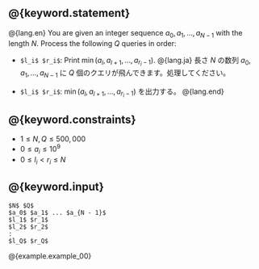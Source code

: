 ## @{keyword.statement}

@{lang.en}
You are given an integer sequence $a_0, a_1, ..., a_{N-1}$ with the length $N$.
Process the following $Q$ queries in order:

- `$l_i$ $r_i$`: Print $\min(a_l, a_{l+1}, ..., a_{r_i - 1})$.
@{lang.ja}
長さ $N$ の数列 $a_0, a_1, ..., a_{N-1}$ に $Q$ 個のクエリが飛んできます。処理してください。

- `$l_i$ $r_i$`: $\min(a_l, a_{l+1}, ..., a_{r_i - 1})$ を出力する。
@{lang.end}

## @{keyword.constraints}

- $1 \leq N, Q \leq 500,000$
- $0 \leq a_i \leq 10^9$
- $0 \leq l_i < r_i \leq N$

## @{keyword.input}

~~~
$N$ $Q$
$a_0$ $a_1$ ... $a_{N - 1}$
$l_1$ $r_1$
$l_2$ $r_2$
:
$l_Q$ $r_Q$
~~~

@{example.example_00}
